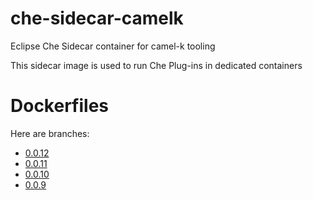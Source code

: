 # che-sidecar-camelk
Eclipse Che Sidecar container for camel-k tooling

This sidecar image is used to run Che Plug-ins in dedicated containers

# Dockerfiles

Here are branches:
 - [0.0.12](https://github.com/che-dockerfiles/che-sidecar-camelk/tree/0.0.12)
 - [0.0.11](https://github.com/che-dockerfiles/che-sidecar-camelk/tree/0.0.11)
 - [0.0.10](https://github.com/che-dockerfiles/che-sidecar-camelk/tree/0.0.10)
 - [0.0.9](https://github.com/che-dockerfiles/che-sidecar-camelk/tree/0.0.9)
